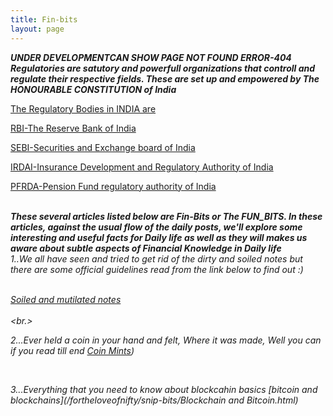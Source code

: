 ```yaml
---
title: Fin-bits
layout: page
---
```


<style>
  body{
    background-image: url("https://i.postimg.cc/9fTSxVSK/course-1015601.jpg");
  }
</style>
<strong><em>
UNDER DEVELOPMENTCAN SHOW PAGE NOT FOUND ERROR-404
Regulatories are satutory and powerfull organizations that controll and regulate their respective fields. These are set up and empowered by The HONOURABLE CONSTITUTION of India</em></strong>
  <br/>

 [The Regulatory Bodies in INDIA are](/fortheloveofnifty/snip-bits/_Regulatories/Regulatories.html)

 [RBI-The Reserve Bank of India](/fortheloveofnifty/snip-bits/RBI.html)<br/>


 [SEBI-Securities and Exchange board of India](/fortheloveofnifty/snip-bits/sebi.html)<br/>



 [IRDAI-Insurance Development and Regulatory Authority of India](/fortheloveofnifty/snip-bits/IRDAI.html)<br/>




 [PFRDA-Pension Fund regulatory authority of India](/fortheloveofnifty/snip-bits/PFRDA.html)<br/>


<br/>
<strong><em>These several articles listed below are Fin-Bits or The FUN_BITS. In these articles, against the usual flow of the daily posts, we'll explore some interesting and useful facts for Daily life as well as they will makes us aware about subtle aspects of Financial Knowledge in Daily life </em></strong>
<br/>
<em>1..We all have seen and tried to get rid of the dirty and soiled notes but there are some official guidelines read from the link below to find out :) <br/><br/>

[Soiled and mutilated notes](/fortheloveofnifty/snip-bits/soiled-mutilated.html)
</em><br/><br/>
<em><br.>

2...Ever held a coin in your hand and felt, Where it was made, Well you can if 
you read till end [Coin Mints](/fortheloveofnifty/snip-bits/coin-mints.html))

<br/>

3...Everything that you need to know about blockcahin basics
 [bitcoin and blockchains](/fortheloveofnifty/snip-bits/Blockchain and Bitcoin.html)